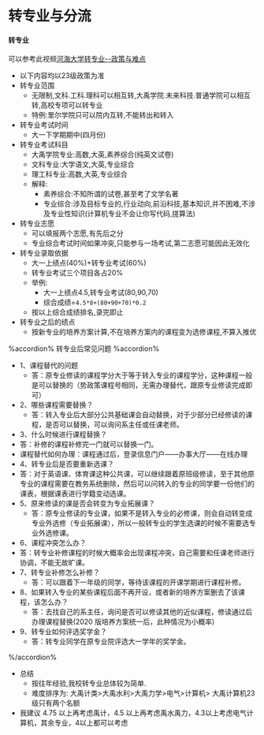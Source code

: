 # 转专业与分流

#### 转专业

可以参考此视频[河海大学转专业--政策与难点](https://www.bilibili.com/video/BV1wUhhe8EGm/)
- 以下内容均以23级政策为准
- 转专业范围
  - 无限制,文科.工科.理科可以相互转,大禹学院.未来科技.普通学院可以相互转,高校专项可以转专业
  - 特例:里尔学院只可以院内互转,不能转出和转入
- 转专业考试时间
  - 大一下学期期中(四月份)
- 转专业考试科目
  - 大禹学院专业:高数,大英,素养综合(纯英文试卷)
  - 文科专业:大学语文,大英,专业综合
  - 理工科专业:高数,大英,专业综合
  - 解释:
    - 素养综合:不知所谓的试卷,甚至考了文学名著
    - 专业综合:涉及目标专业的,行业动向,前沿科技,基本知识,并不困难,不涉及专业性知识(计算机专业不会让你写代码,搓算法)
- 转专业志愿
  - 可以填报两个志愿,有先后之分
  - 专业综合考试时间如果冲突,只能参与一场考试,第二志愿可能因此无效化
- 转专业录取依据
  - 大一上绩点(40%)+转专业考试(60%)
  - 转专业考试三个项目各占20%
  - 举例:
    - 大一上绩点4.5,转专业考试(80,90,70)
    - 综合成绩=`4.5*8+(80+90+70)*0.2`
  - 按以上综合成绩排名,录完即止
- 转专业之后的绩点
  - 按新专业的培养方案计算,不在培养方案内的课程变为选修课程,不算入推优


%accordion% 转专业后常见问题 %accordion%

- 1、课程替代的问题
  - 答：原专业修读的课程学分大于等于转入专业的课程学分，这种课程一般是可以替换的（势政策课程号相同，无需办理替代，跟原专业修读完成即可）
- 2、哪些课程需要替换？
  - 答：转入专业后大部分公共基础课会自动替换，对于少部分已经修读的课程，是否可以替换，可以询问系主任或任课老师。
- 3、什么时候进行课程替换？
 - 答：补修的课程补修完一门就可以替换一门。
 - 课程替代如何办理：课程通过后，登录信息门户——办事大厅——在线办理
- 4、转专业后是否要重新选课？
 - 答：对于英语课、体育课这种公共课，可以继续跟着原班级修读，至于其他原专业的课程需要在教务系统删除，然后可以问转入的专业的同学要一份他们的课表，根据课表进行学籍变动选课。
- 5、原来修读的课是否会转变为专业拓展课？
  - 答：原专业修读的专业课，如果不是转入专业的必修课，则会自动转变成专业外选修（专业拓展课），所以一般转专业的学生选课的时候不需要选专业外选修课。
- 6、课程冲突怎么办？
 - 答：转专业补修课程的时候大概率会出现课程冲突，自己需要和任课老师进行协调，不能无故旷课。
- 7、转专业补修怎么补修？
  - 答：可以跟着下一年级的同学，等待该课程的开课学期进行课程补修。
- 8、如果转入专业的某些课程后面不再开设，或者新的培养方案删去了该课程，该怎么办？
  - 答：去找自己的系主任，询问是否可以修读其他的近似课程，修读通过后办理课程替换(2020 版培养方案统一后，此种情况为小概率)
- 9、转专业如何评选奖学金？
  - 答：转专业同学在原专业院评选大一学年的奖学金。

%/accordion%

- 总结
  - 按往年经验,我校转专业总体较为简单.
  - 难度排序为:
    大禹计类>大禹水利>大禹力学>电气>计算机>
    大禹计算机23级只有两个名额
- 我建议 4.75 以上再考虑禹计，4.5 以上再考虑禹水禹力，4.3以上考虑电气计算机，其余专业，4以上都可以考虑